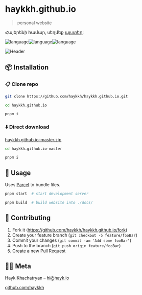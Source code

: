 # haykkh.github.io

> personal website

Հայերենի համար, սեղմեք [այստեղ](https://github.com/haykkh/khachatryan.hay):

![language](https://img.shields.io/badge/HTML-blue.svg?style=flat-square)![language](https://img.shields.io/badge/CSS-red.svg?style=flat-square)![language](https://img.shields.io/badge/Javascript-green.svg?style=flat-square)

![Header](header.png)

## 📦 Installation

### 📋 Clone repo

```sh
git clone https://github.com/haykkh/haykkh.github.io.git

cd haykkh.github.io

pnpm i
```

### ⬇️ Direct download

[haykkh.github.io-master.zip](https://github.com/haykkh/haykkh.github.io/archive/master.zip)

```sh
cd haykkh.github.io-master

pnpm i
```

## 🚀 Usage

Uses [Parcel](https://parceljs.org/) to bundle files.

```sh
pnpm start  # start development server

pnpm build  # build website into ./docs/
```

## 📝 Contributing

1. Fork it (<https://github.com/haykkh/haykkh.github.io/fork>)
2. Create your feature branch (`git checkout -b feature/fooBar`)
3. Commit your changes (`git commit -am 'Add some fooBar'`)
4. Push to the branch (`git push origin feature/fooBar`)
5. Create a new Pull Request

## 👨🏻 Meta

Hayk Khachatryan – [hi@hayk.io](mailto:hi@hayk.io)

[github.com/haykkh](https://github.com/haykkh/)
